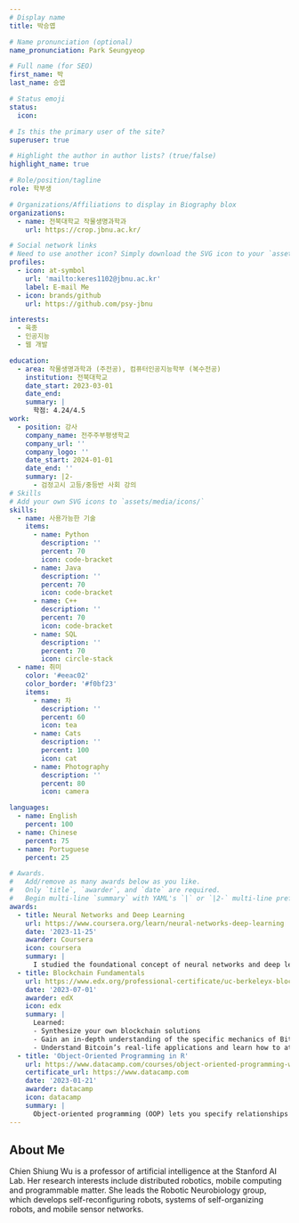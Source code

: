 ```yaml
---
# Display name
title: 박승엽

# Name pronunciation (optional)
name_pronunciation: Park Seungyeop

# Full name (for SEO)
first_name: 박
last_name: 승엽

# Status emoji
status:
  icon: 

# Is this the primary user of the site?
superuser: true

# Highlight the author in author lists? (true/false)
highlight_name: true

# Role/position/tagline
role: 학부생

# Organizations/Affiliations to display in Biography blox
organizations:
  - name: 전북대학교 작물생명과학과
    url: https://crop.jbnu.ac.kr/

# Social network links
# Need to use another icon? Simply download the SVG icon to your `assets/media/icons/` folder.
profiles:
  - icon: at-symbol
    url: 'mailto:keres1102@jbnu.ac.kr'
    label: E-mail Me
  - icon: brands/github
    url: https://github.com/psy-jbnu

interests:
  - 육종 
  - 인공지능
  - 웹 개발

education:
  - area: 작물생명과학과 (주전공), 컴퓨터인공지능학부 (복수전공)
    institution: 전북대학교
    date_start: 2023-03-01
    date_end: 
    summary: |
      학점: 4.24/4.5
work:
  - position: 강사
    company_name: 전주주부평생학교
    company_url: ''
    company_logo: ''
    date_start: 2024-01-01
    date_end: ''
    summary: |2-
      - 검정고시 고등/중등반 사회 강의
# Skills
# Add your own SVG icons to `assets/media/icons/`
skills:
  - name: 사용가능한 기술
    items:
      - name: Python
        description: ''
        percent: 70
        icon: code-bracket
      - name: Java
        description: ''
        percent: 70
        icon: code-bracket
      - name: C++
        description: ''
        percent: 70
        icon: code-bracket
      - name: SQL
        description: ''
        percent: 70
        icon: circle-stack
  - name: 취미
    color: '#eeac02'
    color_border: '#f0bf23'
    items:
      - name: 차
        description: ''
        percent: 60
        icon: tea
      - name: Cats
        description: ''
        percent: 100
        icon: cat
      - name: Photography
        description: ''
        percent: 80
        icon: camera

languages:
  - name: English
    percent: 100
  - name: Chinese
    percent: 75
  - name: Portuguese
    percent: 25

# Awards.
#   Add/remove as many awards below as you like.
#   Only `title`, `awarder`, and `date` are required.
#   Begin multi-line `summary` with YAML's `|` or `|2-` multi-line prefix and indent 2 spaces below.
awards:
  - title: Neural Networks and Deep Learning
    url: https://www.coursera.org/learn/neural-networks-deep-learning
    date: '2023-11-25'
    awarder: Coursera
    icon: coursera
    summary: |
      I studied the foundational concept of neural networks and deep learning. By the end, I was familiar with the significant technological trends driving the rise of deep learning; build, train, and apply fully connected deep neural networks; implement efficient (vectorized) neural networks; identify key parameters in a neural network’s architecture; and apply deep learning to your own applications.
  - title: Blockchain Fundamentals
    url: https://www.edx.org/professional-certificate/uc-berkeleyx-blockchain-fundamentals
    date: '2023-07-01'
    awarder: edX
    icon: edx
    summary: |
      Learned:
      - Synthesize your own blockchain solutions
      - Gain an in-depth understanding of the specific mechanics of Bitcoin
      - Understand Bitcoin’s real-life applications and learn how to attack and destroy Bitcoin, Ethereum, smart contracts and Dapps, and alternatives to Bitcoin’s Proof-of-Work consensus algorithm
  - title: 'Object-Oriented Programming in R'
    url: https://www.datacamp.com/courses/object-oriented-programming-with-s3-and-r6-in-r
    certificate_url: https://www.datacamp.com
    date: '2023-01-21'
    awarder: datacamp
    icon: datacamp
    summary: |
      Object-oriented programming (OOP) lets you specify relationships between functions and the objects that they can act on, helping you manage complexity in your code. This is an intermediate level course, providing an introduction to OOP, using the S3 and R6 systems. S3 is a great day-to-day R programming tool that simplifies some of the functions that you write. R6 is especially useful for industry-specific analyses, working with web APIs, and building GUIs.
---
```


## About Me

Chien Shiung Wu is a professor of artificial intelligence at the Stanford AI Lab. Her research interests include distributed robotics, mobile computing and programmable matter. She leads the Robotic Neurobiology group, which develops self-reconfiguring robots, systems of self-organizing robots, and mobile sensor networks.
